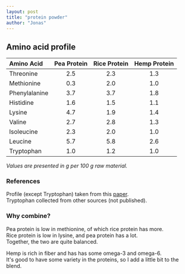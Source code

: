 ```yaml
---
layout: post
title: "protein powder"
author: "Jonas"
---
```


## Amino acid profile

|    Amino Acid  | Pea Protein    |  Rice Protein |Hemp Protein |
|:---------------|:--------------:|:-------------:|:-----------:|
|  Threonine	   | 2.5 | 2.3	| 1.3		
|  Methionine	   | 0.3 | 2.0	| 1.0		
|  Phenylalanine   | 3.7 | 3.7	| 1.8		
|  Histidine	   | 1.6 | 1.5	| 1.1		
|  Lysine	       | 4.7 | 1.9	| 1.4		
|  Valine	       | 2.7 | 2.8	| 1.3		
|  Isoleucine	   | 2.3 | 2.0	| 1.0		
|  Leucine	       | 5.7 | 5.8	| 2.6	
|  Tryptophan	   | 1.0 | 1.2	| 1.0



*Values are presented in g per 100 g raw material.*

### References
Profile (except Tryptophan) taken from this <a href="https://www.sciencedirect.com/topics/agricultural-and-biological-sciences/rice-protein" target="_blank">paper</a>.  
Tryptophan collected from other sources (not published).

### Why combine?

Pea protein is low in methionine, of which rice protein has more.  
Rice protein is low in lysine, and pea protein has a lot.  
Together, the two are quite balanced.  

Hemp is rich in fiber and has has some omega-3 and omega-6.  
It's good to have some variety in the proteins, so I add a little bit to the blend.



